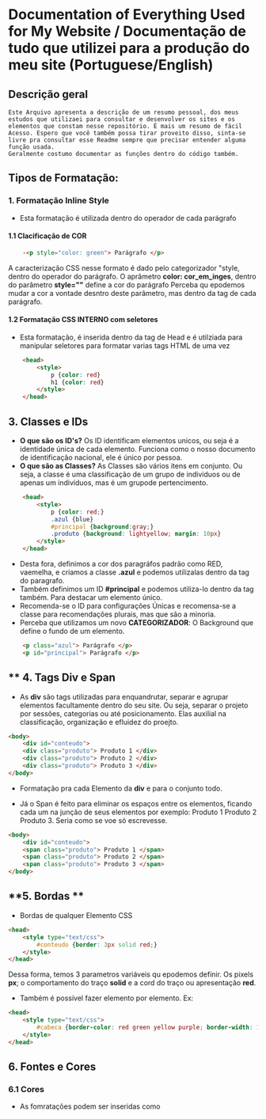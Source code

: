 
# Documentation of Everything Used for My Website / Documentação de tudo que utilizei para a produção do meu site (Portuguese/English)

## Descrição geral
    Este Arquivo apresenta a descrição de um resumo pessoal, dos meus estudos que utilizaei para consultar e desenvolver os sites e os elementos que constam nesse repositório. É mais um resumo de fácil Acesso. Espero que você também possa tirar proveito disso, sinta-se livre pra consultar esse Readme sempre que precisar entender alguma função usada. 
    Geralmente costumo documentar as funções dentro do código também.

## **Tipos de Formatação:**

### **1. Formatação Inline Style**
- Esta formatação é utilizada dentro do operador de cada parágrafo
#### **1.1 Clacificação de COR**
```html
    -<p style="color: green"> Parágrafo </p> 
```
A caracterização CSS nesse formato é dado pelo categorizador "style, dentro do operador do parágrafo.
O aprâmetro **color: cor_em_inges**, dentro do parâmetro **style=""** define a cor do parágrafo
Perceba qu epodemos mudar a cor a vontade desntro deste parâmetro, mas dentro da tag de cada parágrafo.

#### **1.2 Formatação CSS INTERNO com seletores**
- Esta formatação, é inserida dentro da tag de Head e é utilziada para manipular seletores para formatar varias tags HTML de uma vez
```html
    <head>
        <style>
            p {color: red} 
            h1 {color: red} 
        </style>
    </head>
```

## **3. Classes e IDs**
- **O que são os ID's?** Os ID identificam elementos unicos, ou seja é a identidade única de cada elemento. Funciona como o nosso documento de identificação nacional, ele é único por pessoa.
- **O que são as Classes?** As Classes são vários itens em conjunto. Ou seja, a classe é uma classificação de um grupo de individuos ou de apenas um indivíduos, mas é um grupode pertencimento.
```html 
    <head>
        <style>
            p {color: red;} 
            .azul {blue}
            #principal {background:gray;}
            .produto {background: lightyellow; margin: 10px}
        </style>
    </head>
```
- Desta fora, definimos a cor dos paragráfos padrão como RED, vaemelha, e criamos a classe **.azul** e podemos utilizalas dentro da tag do paragrafo. 
- Também definimos um ID **#principal** e podemos utiliza-lo dentro da tag também. Para destacar um elemento único.
- Recomenda-se o ID para configurações Únicas e recomensa-se a classe para recomendações plurais, mas que são a minoria.
- Perceba que utilizamos um novo **CATEGORIZADOR**: O Background que define o fundo de um elemento.
```html
    <p class="azul"> Parágrafo </p>
    <p id="principal"> Parágrafo </p>
```
## ** 4. Tags Div e Span
- As **div** são tags utilizadas para enquandrutar, separar e agrupar elementos facultamente dentro do seu site. Ou seja, separar o projeto por sessões, categorias ou até posicionamento. Elas auxilial na classificação, organização e efluidez do proejto.

```html
<body>
    <div id="conteudo">
	<div class="produto"> Produto 1 </div>
	<div class="produto"> Produto 2 </div>
	<div class="produto"> Produto 3 </div>
</body>
```
- Formatação pra cada Elemento da **div** e para o conjunto todo.

- Já o Span é feito para eliminar os espaços entre os elementos, ficando cada um na junção de seus elementos por exemplo: Produto 1 Produto 2 Produto 3. Seria como se voe só escrevesse.
```html
<body>
    <div id="conteudo">
	<span class="produto"> Produto 1 </span>
	<span class="produto"> Produto 2 </span>
	<span class="produto"> Produto 3 </span>
</body>
```

## **5. Bordas **
- Bordas de qualquer Elemento CSS
```html
<head>
	<style type="text/css">
		#conteudo {border: 3px solid red;}
	</style>
</head>
```
Dessa forma, temos 3 parametros variáveis qu epodemos definir. Os pixels **px**; o comportamento do traço **solid** e a cord do traço ou apresentação **red**.
- Também é possível fazer elemento por elemento. Ex:
```html
<head>
	<style type="text/css">
		#cabeca {border-color: red green yellow purple; border-width: 15px 10px 20px 10px; border-style:solid dotted dashed double;	}
	</style>
</head>
```

## **6. Fontes e Cores**
### **6.1 Cores**
- As fomratações podem ser inseridas como <style> na <head>, assim como visto acima.
- As cores podem utilizar as padrões como "red", "blue" etc, ou podemos disponibilizar o código # da cor. Peado numa tabela qualquer na internet. 
- Recomendação de site: https://htmlcolorcodes.com/
- Inserir Cor: <tag color: cor;> </tag>
```html 
    <head>
       <style type="text/css"> 
		.formato { color: #DA70D6;font-size: 30px; }
	</style>
    </head>
```
#### **6.2 Fontes**
- Inseridas dentro ed uma formatação ou dentro de uma <tag>. Geralmente acompanhado em uma Classe ou ID. Assim como as cores.
```html
<head>
    <style type="text/css"> 
		.formato { color: #DA70D6; font-family: "Palatino Linotype", Palatino, "Times New Roman", Times, serif; font-size: 35px;}
	</style>
</head>
```

### **6.3 Textos e Tamanhos**

- Medidas de tamanho mais comuns:
    - px (fixo)
    - % (relativo à tela)
    - em (Rrelativa de acordo com o container pai. Deixa tudo de acordo com uma proporção correta.)

```html
    <style type="text/css">
			div {font-size: 30px;}
			.texto {font-size: 2em;}
	</style>
```
Assim, tudo que ficar dentro dos containers **div**, da classe .texto, ficara com o dobro de tamanho, por exemplo.

### **6.4 Textos e ESTILOS**
- Interessante inserir os estilos dentro de um style
- Posso acumular todas dentro do comando ***font***
- Podemos fazer separadamente

```html
<head>
	<style type="text/css">
		body {font-size: 40px; font-family: "Times New Roman", Times, serif;}
		.negrito {font-weight: 900;}
		.italico {font-style: italic;}
		.formatacao {text-decoration: line-through;}
		.tudo {font: 50px; color: green; text-decoration: line-through; font-family: "Times New Roman",sans-serif; font-weight: bolder;}
	</style>
</head>
<body>
	<p class="negrito"> Um texto de teste AQUI.</p>
	<p class="italico"> Um texto de teste AQUI.</p>
	<p class="formatacao"> Um texto de teste AQUI.</p>
	<p class="tudo"> Um texto de teste AQUI.</p>
	<p> Um texto de teste AQUI.</p>
</body>
```
### **7. Imagem e Cor de Fundo**
- Função geral de cor de fundo: ***bacground-color: codigo da cor***
- Funções de ***background*** manipulam o fundo
- ***background-image: url('texto')*** imput uma imagem de fundo.
- ***background-atachment***:  define o comportamento da imagem (scroll; fixed)
```html
<head>
	<style type="text/css">
		.fundo {background: yellow scroll center no-repeat url('imagens/yoshi.png');}
		.yoshi {background-image: url('imagens/yoshi.png'); background-repeat: repeat-x; background-attachment: fixed; background-position: center; background-color: lightyellow;}
	</style>
</head>
<body class="fundo"></body>
```

## **7. Formatação CSS Exterson**
- Basicamente, para padroinizar e centralziar as configurações de estilo de seu projeto, voce pode salvar uma aba externa, ou seja, um arquivo estilizado .css por fora e referencialo em suas páginas sempre que quiser usar os estilos dele. Assim, voce pode alterar as configurações dele somente, pr amudar tudo de uma vez.
- **Passo 1: Faça o arquivo estilziado e salve com a extenção ***.css***
- **Passo 2: Referêncie a página do arquivo na sua página de trabalho**
*Como possso referencialo?*
```html
<head>
	<link rel="stylesheet" type="text/css" href="estilo.css">
</head>
```
O link no href deve conter as subpastas, se houver.


# ENGLISH
## **Formatting Types:**

### **1. Inline Style Formatting**
- This formatting is applied directly inside the tag of each paragraph.
#### **1.1 Color Classification**
```html
<p style="color: green"> Paragraph </p>
```
CSS styling in this format is defined by the "style" attribute inside the paragraph tag. The parameter **color: color_in_English**, inside the **style=""** attribute, sets the color of the paragraph. You can change the color freely within this parameter, but it applies only to that specific paragraph tag.

### **1.2 Internal CSS with Selectors**
- This formatting is inserted into the `<head>` tag and is used to manipulate selectors for formatting multiple HTML tags at once.
```html
<head>
    <style>
        p {color: red;} 
        h1 {color: blue;} 
    </style>
</head>
```

## **2. Classes and IDs**
- **What are IDs?** IDs identify unique elements, much like a unique identification number.
- **What are Classes?** Classes group elements together for collective styling.
```html
<head>
    <style>
        p {color: red;} 
        .blue {color: blue;}
        #main {background: gray;}
        .product {background: lightyellow; margin: 10px;}
    </style>
</head>
```
IDs are used for unique styling, while Classes are used for grouping similar elements. Use `#` for IDs and `.` for Classes.

## **3. Div and Span Tags**
- **Div** tags are used for grouping and separating sections of content.
```html
<body>
    <div id="content">
        <div class="product"> Product 1 </div>
        <div class="product"> Product 2 </div>
        <div class="product"> Product 3 </div>
    </div>
</body>
```
- **Span** tags are used for inline grouping.
```html
<body>
    <span class="product"> Product 1 </span>
    <span class="product"> Product 2 </span>
    <span class="product"> Product 3 </span>
</body>
```

## **4. Borders**
- Borders can be applied to any CSS element.
```html
<head>
    <style>
        #content {border: 3px solid red;}
    </style>
</head>
```
You can customize border width, style, and color using properties like `border-width`, `border-style`, and `border-color`.

## **5. Fonts and Colors**
### **5.1 Colors**
- Colors can be specified as names (e.g., "red", "blue") or as hexadecimal codes.
- Example:
```html
<head>
    <style>
        .styled {color: #DA70D6; font-size: 30px;}
    </style>
</head>
```

### **5.2 Fonts**
- Fonts are defined using the `font-family` property.
```html
<head>
    <style>
        .styled {font-family: "Palatino Linotype", Palatino, "Times New Roman", serif; font-size: 35px;}
    </style>
</head>
```

## **6. Backgrounds**
- Backgrounds can be styled using `background-color` or `background-image`.
```html
<head>
    <style>
        .background {
            background: yellow scroll center no-repeat url('images/example.png');
        }
    </style>
</head>
<body class="background"></body>
```

## **7. External CSS**
- Save styles in a `.css` file and link it to your HTML document:
```html
<head>
    <link rel="stylesheet" type="text/css" href="styles.css">
</head>
```
This allows centralized style management for your project.

Thanks For reading :D
